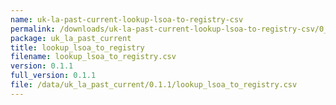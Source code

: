 ```yaml
---
name: uk-la-past-current-lookup-lsoa-to-registry-csv
permalink: /downloads/uk-la-past-current-lookup-lsoa-to-registry-csv/0_1_1
package: uk_la_past_current
title: lookup_lsoa_to_registry
filename: lookup_lsoa_to_registry.csv
version: 0.1.1
full_version: 0.1.1
file: /data/uk_la_past_current/0.1.1/lookup_lsoa_to_registry.csv
---
```

